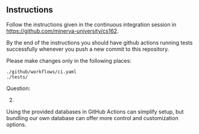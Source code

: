 ## Instructions

Follow the instructions given in the continuous integration session in
https://github.com/minerva-university/cs162.

By the end of the instructions you should have github actions running tests 
successfully whenever you push a new commit to this repository.

Please make changes only in the following places:
```
./github/workflows/ci.yaml
./tests/
```


Question: 

2. 
Using the provided databases in GitHub Actions can simplify setup, but bundling our own database can offer more control and customization options. 
